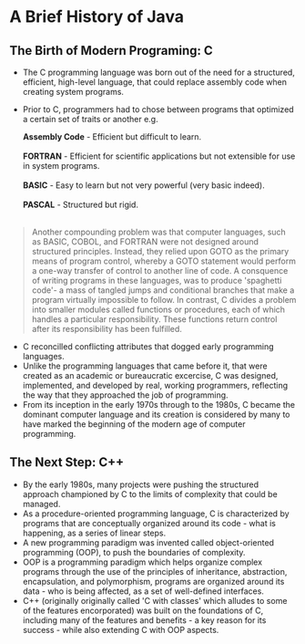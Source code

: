 # A Brief History of Java

## The Birth of Modern Programing: C

* The C programming language was born out of the need for a structured, efficient, high-level language, that could replace assembly code when creating system programs.
* Prior to C, programmers had to chose between programs that optimized a certain set of traits or another e.g.
  
  **Assembly Code** - Efficient but difficult to learn. <br><br>
  **FORTRAN** - Efficient for scientific applications but not extensible for use in system programs. <br><br>
  **BASIC** - Easy to learn but not very powerful (very basic indeed). <br><br>
  **PASCAL** - Structured but rigid. <br><br>
  
 > Another compounding problem was that computer languages, such as BASIC, COBOL, and FORTRAN were not designed around structured principles. Instead, they relied upon GOTO as the primary means of program control, whereby a GOTO statement would perform a one-way transfer of control to another line of code. A consquence of writing programs in these languages, was to produce 'spaghetti code'- a mass of tangled jumps and conditional branches that make a program virtually impossible to follow. In contrast, C divides a problem into smaller modules called functions or procedures, each of which handles a particular responsibility. These functions return control after its responsibility has been fulfilled.

* C reconcilled conflicting attributes that dogged early programming languages.
* Unlike the programming languages that came before it, that were created as an academic or bureaucratic excercise, C was designed, implemented, and developed by real, working programmers, reflecting the way that they approached the job of programming.
* From its inception in the early 1970s through to the 1980s, C became the dominant computer language and its creation is considered by many to have marked the beginning of the modern age of computer programming.

## The Next Step: C++

* By the early 1980s, many projects were pushing the structured approach championed by C to the limits of complexity that could be managed.
* As a procedure-oriented programming language, C is characterized by programs that are conceptually organized around its code - what is happening, as a series of linear steps. 
* A new programming paradigm was invented called object-oriented programming (OOP), to push the boundaries of complexity.
* OOP is a programming paradigm which helps organize complex programs through the use of the principles of inheritance, abstraction, encapsulation, and polymorphism, programs are organized around its data - who is being affected, as a set of well-defined interfaces.
* C++ (originally originally called 'C with classes' which alludes to some of the features encorporated) was built on the foundations of C, including many of the features and benefits - a key reason for its success - while also extending C with OOP aspects.
